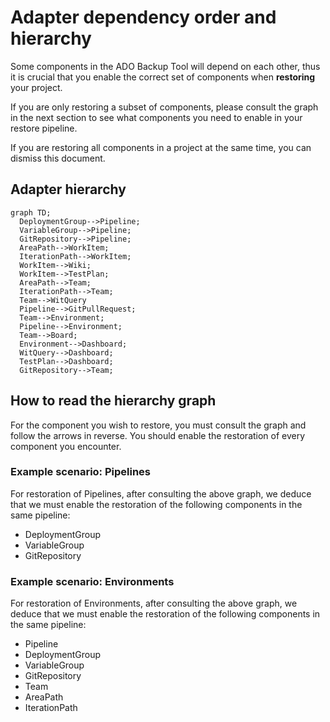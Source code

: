 # Adapter dependency order and hierarchy

Some components in the ADO Backup Tool will depend on each other, thus it is crucial that you enable the correct set of components when **restoring** your project.

If you are only restoring a subset of components, please consult the graph in the next section to see what components you need to enable in your restore pipeline.

If you are restoring all components in a project at the same time, you can dismiss this document.

## Adapter hierarchy

```mermaid
graph TD;
  DeploymentGroup-->Pipeline;
  VariableGroup-->Pipeline;
  GitRepository-->Pipeline;
  AreaPath-->WorkItem;
  IterationPath-->WorkItem;
  WorkItem-->Wiki;
  WorkItem-->TestPlan;
  AreaPath-->Team;
  IterationPath-->Team;
  Team-->WitQuery
  Pipeline-->GitPullRequest;
  Team-->Environment;
  Pipeline-->Environment;
  Team-->Board;
  Environment-->Dashboard;
  WitQuery-->Dashboard;
  TestPlan-->Dashboard;
  GitRepository-->Team;
```

## How to read the hierarchy graph

For the component you wish to restore, you must consult the graph and follow the arrows in reverse. You should enable the restoration of every component you encounter.

### Example scenario: Pipelines

For restoration of Pipelines, after consulting the above graph, we deduce that we must enable the restoration of the following components in the same pipeline:

- DeploymentGroup
- VariableGroup
- GitRepository

### Example scenario: Environments

For restoration of Environments, after consulting the above graph, we deduce that we must enable the restoration of the following components in the same pipeline:

- Pipeline
- DeploymentGroup
- VariableGroup
- GitRepository
- Team
- AreaPath
- IterationPath
